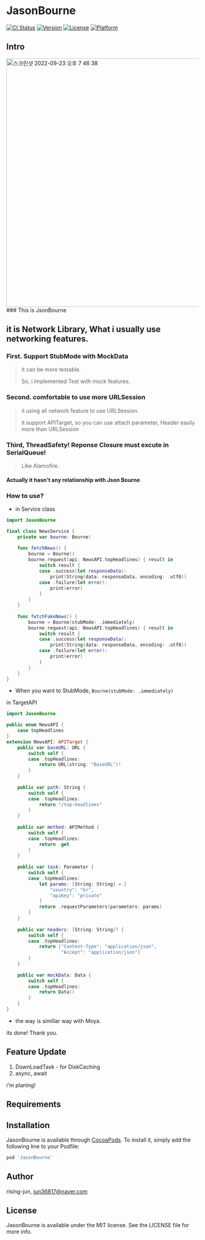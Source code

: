 # JasonBourne

[![CI Status](https://img.shields.io/travis/rising-jun/JasonBourne.svg?style=flat)](https://travis-ci.org/rising-jun/JasonBourne)
[![Version](https://img.shields.io/cocoapods/v/JasonBourne.svg?style=flat)](https://cocoapods.org/pods/JasonBourne)
[![License](https://img.shields.io/cocoapods/l/JasonBourne.svg?style=flat)](https://cocoapods.org/pods/JasonBourne)
[![Platform](https://img.shields.io/cocoapods/p/JasonBourne.svg?style=flat)](https://cocoapods.org/pods/JasonBourne)

## Intro
<img width="650" alt="스크린샷 2022-09-23 오후 7 46 38" src="https://user-images.githubusercontent.com/62687919/191944772-aae07b70-d377-4ab8-b2e8-1cf1b2196df3.png">
### This is JsonBourne

## it is Network Library, What i usually use networking features.
### First. Support StubMode with MockData
>
> it can be more testable.
> 
> So, i implemented Test with mock features.
>
### Second. comfortable to use more URLSession
> 
> it using all network feature to use URLSession.
>
> it support APITarget, so you can use attach parameter, Header easily more than URLSession
>
### Third, ThreadSafety! Reponse Closure must excute in SerialQueue!
>
> Like Alamofire.
>
#### Actually it hasn't any relationship with Json Bourne

### How to use?
- in Service class
```swift
import JasonBourne

final class NewsService {
    private var bourne: Bourne!
    
    func fetchNews() {
        bourne = Bourne()
        bourne.request(api: NewsAPI.topHeadlines) { result in
            switch result {
            case .success(let responseData):
                print(String(data: responseData, encoding: .utf8))
            case .failure(let error):
                print(error)
            }
        }
    }
    
    func fetchFakeNews() {
        bourne = Bourne(stubMode: .immediately)
        bourne.request(api: NewsAPI.topHeadlines) { result in
            switch result {
            case .success(let responseData):
                print(String(data: responseData, encoding: .utf8))
            case .failure(let error):
                print(error)
            }
        }
    }
}
```
- When you want to StubMode, `Bourne(stubMode: .immediately)`

in TargetAPI
```swift
import JasonBourne

public enum NewsAPI {
    case topHeadlines
}
extension NewsAPI: APITarget {
    public var baseURL: URL {
        switch self {
        case .topHeadlines:
            return URL(string: "BaseURL")!
        }
    }
    
    public var path: String {
        switch self {
        case .topHeadlines:
            return "/top-headlines"
        }
    }
    
    public var method: APIMethod {
        switch self {
        case .topHeadlines:
            return .get
        }
    }
    
    public var task: Parameter {
        switch self {
        case .topHeadlines:
            let params: [String: String] = [
                "country": "kr",
                "apiKey": "private"
            ]
            return .requestParameters(parameters: params)
        }
    }
    
    public var headers: [String: String]? {
        switch self {
        case .topHeadlines:
            return ["Content-Type": "application/json",
                    "Accept": "application/json"]
        }
    }
    
    public var mockData: Data {
        switch self {
        case .topHeadlines:
            return Data()
        }
    }
}
```
- the way is simillar way with Moya.

its done! Thank you.

## Feature Update
1. DownLoadTask - for DiskCaching
2. async, await

i'm planing!

## Requirements

## Installation

JasonBourne is available through [CocoaPods](https://cocoapods.org). To install
it, simply add the following line to your Podfile:

```ruby
pod 'JasonBourne'
```

## Author

rising-jun, jun36817@naver.com

## License

JasonBourne is available under the MIT license. See the LICENSE file for more info.
